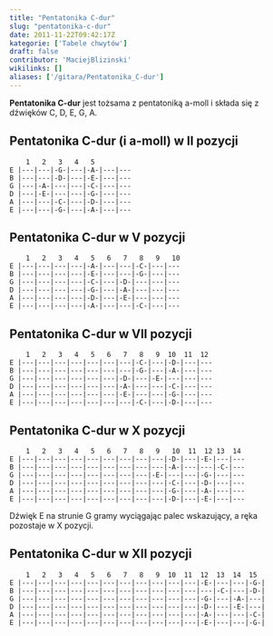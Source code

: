```yaml
---
title: "Pentatonika C-dur"
slug: "pentatonika-c-dur"
date: 2011-11-22T09:42:17Z
kategorie: ['Tabele chwytów']
draft: false
contributor: 'MaciejBlizinski'
wikilinks: []
aliases: ['/gitara/Pentatonika_C-dur']
---
```

**Pentatonika C-dur** jest tożsama z pentatoniką a-moll i składa się z
dźwięków C, D, E, G, A.

## Pentatonika C-dur (i a-moll) w II pozycji

        1   2   3   4   5
    E |---|---|-G-|---|-A-|---|---
    B |---|---|-D-|---|-E-|---|---
    G |---|-A-|---|---|-C-|---|---
    D |---|-E-|---|---|-G-|---|---
    A |---|---|-C-|---|-D-|---|---
    E |---|---|-G-|---|-A-|---|---

## Pentatonika C-dur w V pozycji

        1   2   3   4   5   6   7   8   9   10
    E |---|---|---|---|-A-|---|---|-C-|---|---
    B |---|---|---|---|-E-|---|---|-G-|---|---
    G |---|---|---|---|-C-|---|-D-|---|---|---
    D |---|---|---|---|-G-|---|-A-|---|---|---
    A |---|---|---|---|-D-|---|-E-|---|---|---
    E |---|---|---|---|-A-|---|---|-C-|---|---

## Pentatonika C-dur w VII pozycji

        1   2   3   4   5   6   7   8   9  10  11  12
    E |---|---|---|---|---|---|---|-C-|---|-D-|---|---
    B |---|---|---|---|---|---|---|-G-|---|-A-|---|---
    G |---|---|---|---|---|---|-D-|---|-E-|---|---|---
    D |---|---|---|---|---|---|-A-|---|---|-C-|---|---
    A |---|---|---|---|---|---|-E-|---|---|-G-|---|---
    E |---|---|---|---|---|---|---|-C-|---|-D-|---|---

## Pentatonika C-dur w X pozycji

        1   2   3   4   5   6   7   8   9   10  11  12 13  14 
    E |---|---|---|---|---|---|---|---|---|-D-|---|-E-|---|---
    B |---|---|---|---|---|---|---|---|---|-A-|---|---|-C-|---
    G |---|---|---|---|---|---|---|---|-E-|---|---|-G-|---|---
    D |---|---|---|---|---|---|---|---|---|-C-|---|-D-|---|---
    A |---|---|---|---|---|---|---|---|---|-G-|---|-A-|---|---
    E |---|---|---|---|---|---|---|---|---|-D-|---|-E-|---|---

Dźwięk E na strunie G gramy wyciągając palec wskazujący, a ręka
pozostaje w X pozycji.

## Pentatonika C-dur w XII pozycji

        1   2   3   4   5   6   7   8   9  10  11  12  13  14  15
    E |---|---|---|---|---|---|---|---|---|---|---|-E-|---|---|-G-|
    B |---|---|---|---|---|---|---|---|---|---|---|---|-C-|---|-D-|
    G |---|---|---|---|---|---|---|---|---|---|---|-G-|---|-A-|---|
    D |---|---|---|---|---|---|---|---|---|---|---|-D-|---|-E-|---|
    A |---|---|---|---|---|---|---|---|---|---|---|-A-|---|---|-C-|
    E |---|---|---|---|---|---|---|---|---|---|---|-E-|---|---|-G-|

